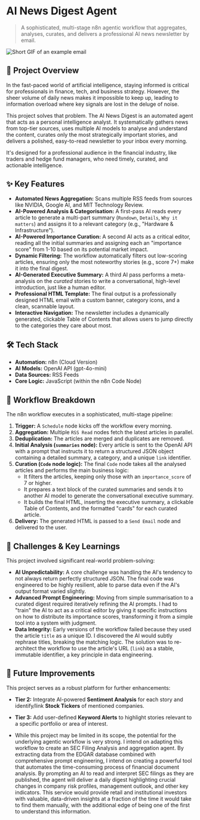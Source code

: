 # AI News Digest Agent

> A sophisticated, multi-stage n8n agentic workflow that aggregates, analyses, curates, and delivers a professional AI news newsletter by email.

![Short GIF of an example email](https://github.com/tyler-green-da/ai-news-digest-agent/blob/main/ai_newsletter_gif.gif?raw=true)


## 🚀 Project Overview

In the fast-paced world of artificial intelligence, staying informed is critical for professionals in finance, tech, and business strategy. However, the sheer volume of daily news makes it impossible to keep up, leading to information overload where key signals are lost in the deluge of noise.

This project solves that problem. The AI News Digest is an automated agent that acts as a personal intelligence analyst. It systematically gathers news from top-tier sources, uses multiple AI models to analyse and understand the content, curates only the most strategically important stories, and delivers a polished, easy-to-read newsletter to your inbox every morning.

It's designed for a professional audience in the financial industry, like traders and hedge fund managers, who need timely, curated, and actionable intelligence.

## ✨ Key Features

* **Automated News Aggregation:** Scans multiple RSS feeds from sources like NVIDIA, Google AI, and MIT Technology Review.
* **AI-Powered Analysis & Categorisation:** A first-pass AI reads every article to generate a multi-part summary (`Rundown`, `Details`, `Why it matters`) and assigns it to a relevant category (e.g., "Hardware & Infrastructure").
* **AI-Powered Importance Curation:** A second AI acts as a critical editor, reading all the initial summaries and assigning each an "importance score" from 1-10 based on its potential market impact.
* **Dynamic Filtering:** The workflow automatically filters out low-scoring articles, ensuring only the most noteworthy stories (e.g., score 7+) make it into the final digest.
* **AI-Generated Executive Summary:** A third AI pass performs a meta-analysis on the *curated* stories to write a conversational, high-level introduction, just like a human editor.
* **Professional HTML Template:** The final output is a professionally designed HTML email with a custom banner, category icons, and a clean, scannable layout.
* **Interactive Navigation:** The newsletter includes a dynamically generated, clickable Table of Contents that allows users to jump directly to the categories they care about most.

## 🛠️ Tech Stack

* **Automation:** n8n (Cloud Version)
* **AI Models:** OpenAI API (gpt-4o-mini)
* **Data Sources:** RSS Feeds
* **Core Logic:** JavaScript (within the n8n Code Node)

## 🌊 Workflow Breakdown

The n8n workflow executes in a sophisticated, multi-stage pipeline:

1.  **Trigger:** A `Schedule` node kicks off the workflow every morning.
2.  **Aggregation:** Multiple `RSS Read` nodes fetch the latest articles in parallel.
3.  **Deduplication:** The articles are merged and duplicates are removed.
4.  **Initial Analysis (`summaries` node):** Every article is sent to the OpenAI API with a prompt that instructs it to return a structured JSON object containing a detailed summary, a category, and a unique `link` identifier.
5.  **Curation (`Code` node logic):** The final `Code` node takes all the analysed articles and performs the main business logic:
    * It filters the articles, keeping only those with an `importance_score` of 7 or higher.
    * It prepares a text block of the curated summaries and sends it to another AI model to generate the conversational executive summary.
    * It builds the final HTML, inserting the executive summary, a clickable Table of Contents, and the formatted "cards" for each curated article.
6.  **Delivery:** The generated HTML is passed to a `Send Email` node and delivered to the user.

## 🧠 Challenges & Key Learnings

This project involved significant real-world problem-solving:

* **AI Unpredictability:** A core challenge was handling the AI's tendency to not always return perfectly structured JSON. The final code was engineered to be highly resilient, able to parse data even if the AI's output format varied slightly.
* **Advanced Prompt Engineering:** Moving from simple summarisation to a curated digest required iteratively refining the AI prompts. I had to "train" the AI to act as a critical editor by giving it specific instructions on how to distribute its importance scores, transforming it from a simple tool into a system with judgment.
* **Data Integrity:** Early versions of the workflow failed because they used the article `title` as a unique ID. I discovered the AI would subtly rephrase titles, breaking the matching logic. The solution was to re-architect the workflow to use the article's URL (`link`) as a stable, immutable identifier, a key principle in data engineering.

## 🔮 Future Improvements

This project serves as a robust platform for further enhancements:

* **Tier 2:** Integrate AI-powered **Sentiment Analysis** for each story and identify/link **Stock Tickers** of mentioned companies.
* **Tier 3:** Add user-defined **Keyword Alerts** to highlight stories relevant to a specific portfolio or area of interest.

* While this project may be limited in its scope, the potential for the underlying agentic workflow is very strong. I intend on adapting this workflow to create an SEC Filing Analysis and aggregation agent. By extracting data from the EDGAR database combined with comprehensive prompt engineering, I intend on creating a powerful tool that automates the time-consuming process of financial document analysis. By prompting an AI to read and interpret SEC filings as they are published, the agent will deliver a daily digest highlighting crucial changes in company risk profiles, management outlook, and other key indicators. This service would provide retail and institutional investors with valuable, data-driven insights at a fraction of the time it would take to find them manually, with the additional edge of being one of the first to understand this information.
